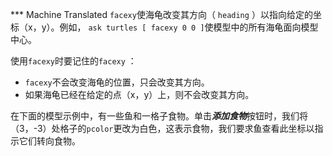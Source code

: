 ﻿*** Machine Translated
`facexy`使海龟改变其方向（ `heading` ）以指向给定的坐标（x，y）。例如， `ask turtles [ facexy 0 0 ]`使模型中的所有海龟面向模型中心。

使用`facexy`时要记住的`facexy` ：

- `facexy`不会改变海龟的位置，只会改变其方向。
- 如果海龟已经在给定的点（x，y）上，则不会改变其方向。


在下面的模型示例中，有一些鱼和一格子食物。单击***添加食物***按钮时，我们将（3，-3）处格子的`pcolor`更改为白色，这表示食物，我们要求鱼查看此坐标以指示它们转向食物。